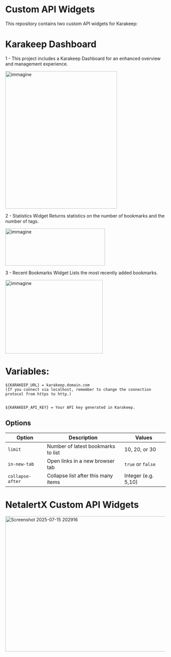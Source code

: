 
# Custom API Widgets 

This repository contains two custom API widgets for Karakeep: 

# Karakeep Dashboard
1 - This project includes a Karakeep Dashboard for an enhanced overview and management experience.
     
<img width="351" height="430" alt="immagine" src="https://github.com/user-attachments/assets/8c65c320-c560-49d9-929b-d71dcf7d6f74" />

   2 - Statistics Widget
    Returns statistics on the number of bookmarks and the number of tags. 
    
<img width="313" height="116" alt="immagine" src="https://github.com/user-attachments/assets/34f274e9-d41b-4ff4-9af2-5b99d93eb47e" />


     

   3 - Recent Bookmarks Widget
    Lists the most recently added bookmarks. 
    
<img width="306" height="230" alt="immagine" src="https://github.com/user-attachments/assets/c4e5d5a4-0582-499b-bb56-c5f32ebb8f94" />
 


# Variables: 

     

    ${KARAKEEP_URL} = karakeep.domain.com
    (If you connect via localhost, remember to change the connection protocol from https to http.) 
     

    ${KARAKEEP_API_KEY} = Your API key generated in Karakeep. 
     


## Options

| Option          | Description                                   | Values             |
|-----------------|-----------------------------------------------|--------------------|
| `limit`         | Number of latest bookmarks to list            | 10, 20, or 30      |
| `in-new-tab`    | Open links in a new browser tab                | `true` or `false`  |
| `collapse-after`| Collapse list after this many items            | Integer (e.g. 5,10)|


# NetalertX Custom API Widgets 
<img width="839" height="423" alt="Screenshot 2025-07-15 202916" src="https://github.com/user-attachments/assets/ea4ecba7-f24a-4c6e-b488-c7ae85ee4122" />

     
